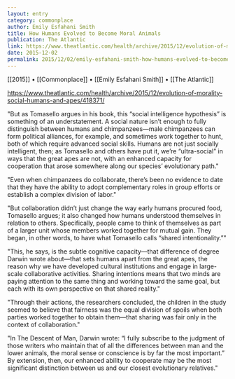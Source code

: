 ```yaml
---
layout: entry
category: commonplace
author: Emily Esfahani Smith
title: How Humans Evolved to Become Moral Animals
publication: The Atlantic
link: https://www.theatlantic.com/health/archive/2015/12/evolution-of-morality-social-humans-and-apes/418371/
date: 2015-12-02
permalink: 2015/12/02/emily-esfahani-smith-how-humans-evolved-to-become-moral-animals
---
```


[[2015]] • [[Commonplace]] • [[Emily Esfahani Smith]] • [[The Atlantic]]

https://www.theatlantic.com/health/archive/2015/12/evolution-of-morality-social-humans-and-apes/418371/

"But as Tomasello argues in his book, this “social intelligence hypothesis” is something of an understatement. A social nature isn’t enough to fully distinguish between humans and chimpanzees—male chimpanzees can form political alliances, for example, and sometimes work together to hunt, both of which require advanced social skills. Humans are not just socially intelligent, then; as Tomasello and others have put it, we’re “ultra-social” in ways that the great apes are not, with an enhanced capacity for cooperation that arose somewhere along our species’ evolutionary path."

"Even when chimpanzees do collaborate, there’s been no evidence to date that they have the ability to adopt complementary roles in group efforts or establish a complex division of labor."
 
"But collaboration didn’t just change the way early humans procured food, Tomasello argues; it also changed how humans understood themselves in relation to others. Specifically, people came to think of themselves as part of a larger unit whose members worked together for mutual gain. They began, in other words, to have what Tomasello calls “shared intentionality.”"

"This, he says, is the subtle cognitive capacity—that difference of degree Darwin wrote about—that sets humans apart from the great apes, the reason why we have developed cultural institutions and engage in large-scale collaborative activities. Sharing intentions means that two minds are paying attention to the same thing and working toward the same goal, but each with its own perspective on that shared reality."

"Through their actions, the researchers concluded, the children in the study seemed to believe that fairness was the equal division of spoils when both parties worked together to obtain them—that sharing was fair only in the context of collaboration."

"In The Descent of Man, Darwin wrote: “I fully subscribe to the judgment of those writers who maintain that of all the differences between man and the lower animals, the moral sense or conscience is by far the most important.” By extension, then, our enhanced ability to cooperate may be the most significant distinction between us and our closest evolutionary relatives."
